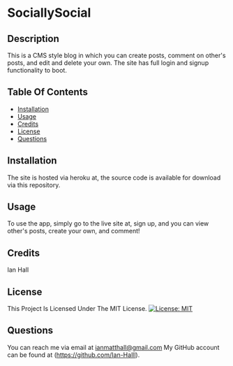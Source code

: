 # SociallySocial
      
## Description
This is a CMS style blog in which you can create posts, comment on other's posts, and edit and delete your own.  The site has full login and signup functionality to boot.
      
## Table Of Contents
- [Installation](#installation)
- [Usage](#usage)
- [Credits](#credits)
- [License](#license)
- [Questions](#questions)
      
## Installation
The site is hosted via heroku at, the source code is available for download via this repository.
      
## Usage
To use the app, simply go to the live site at, sign up, and you can view other's posts, create your own, and comment!
      
## Credits
Ian Hall
      
## License
This Project Is Licensed Under The MIT License.
[![License: MIT](https://img.shields.io/badge/License-MIT-yellow.svg)](https://opensource.org/licenses/MIT)


      
## Questions
You can reach me via email at ianmatthall@gmail.com
My GitHub account can be found at (https://github.com/Ian-Halll).

